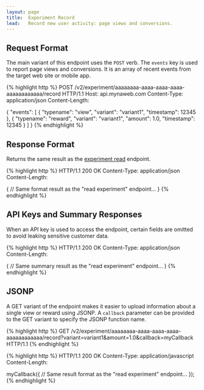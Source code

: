 ```yaml
---
layout: page
title:  Experiment Record
lead:   Record new user activity: page views and conversions.
---
```


## Request Format

The main variant of this endpoint uses the `POST` verb. The `events` key is used to
report page views and conversions. It is an array of recent events from the target
web site or mobile app.

{% highlight http %}
POST /v2/experiment/aaaaaaaa-aaaa-aaaa-aaaa-aaaaaaaaaaaa/record HTTP/1.1
Host: api.mynaweb.com
Content-Type: application/json
Content-Length: <length>

{
  "events": [
    { "typename": "view", "variant": "variant1", "timestamp": 12345 },
    { "typename": "reward", "variant": "variant1", "amount": 1.0, "timestamp": 12345 }
  ]
}
{% endhighlight %}

## Response Format

Returns the same result as the [experiment read](experiment-read.html) endpoint.

{% highlight http %}
HTTP/1.1 200 OK
Content-Type: application/json
Content-Length: <length>

{
  // Same format result as the "read experiment" endpoint...
}
{% endhighlight %}

## API Keys and Summary Responses

When an API key is used to access the endpoint, certain fields are omitted to avoid leaking sensitive customer data.

{% highlight http %}
HTTP/1.1 200 OK
Content-Type: application/json
Content-Length: <length>

{
  // Same summary result as the "read experiment" endpoint...
}
{% endhighlight %}

## JSONP

A GET variant of the endpoint makes it easier to upload information about a single view or reward using JSONP. A `callback` parameter can be provided to the GET variant to specify the JSONP function name.

{% highlight http %}
GET /v2/experiment/aaaaaaaa-aaaa-aaaa-aaaa-aaaaaaaaaaaa/record?variant=variant1&amount=1.0&callback=myCallback HTTP/1.1
{% endhighlight %}

{% highlight http %}
HTTP/1.1 200 OK
Content-Type: application/javascript
Content-Length: <length>

myCallback({
  // Same result format as the "read experiment" endpoint...
});
{% endhighlight %}
